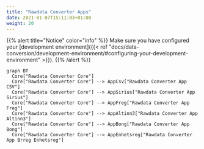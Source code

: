 ```yaml
---
title: "Rawdata Converter Apps"
date: 2021-01-07T15:11:03+01:00
weight: 20
---
```


{{% alert title="Notice" color="info" %}}
Make sure you have configured your [development environment]({{< ref "docs/data-conversion/development-environment/#configuring-your-development-environment" >}}).
{{% /alert %}}

```mermaid
graph BT
  Core["Rawdata Converter Core"]
  Core["Rawdata Converter Core"] --> AppCsv["Rawdata Converter App CSV"]
  Core["Rawdata Converter Core"] --> AppSirius["Rawdata Converter App Sirius"]
  Core["Rawdata Converter Core"] --> AppFreg["Rawdata Converter App Freg"]
  Core["Rawdata Converter Core"] --> AppAltinn3["Rawdata Converter App Altinn3"]
  Core["Rawdata Converter Core"] --> AppBong["Rawdata Converter App Bong"]
  Core["Rawdata Converter Core"] --> AppEnhetsreg["Rawdata Converter App Brreg Enhetsreg"]
```
